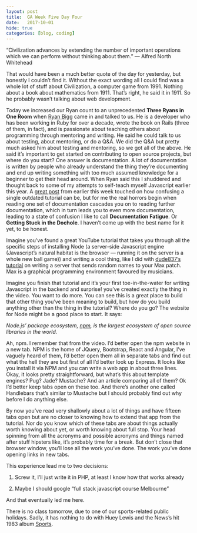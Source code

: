 ```yaml
---
layout: post
title:  GA Week Five Day Four
date:   2017-10-01
hide: true
categories: [blog, coding]
---
```


“Civilization advances by extending the number of important operations which we can perform without thinking about them.” — Alfred North Whitehead

That would have been a much better quote of the day for yesterday, but honestly I couldn’t find it. Without the exact wording all I could find was a whole lot of stuff about Civilization, a computer game from 1991. Nothing about a book about mathematics from 1911. That’s right, he said it in 1911. So he probably wasn’t talking about web development.

Today we increased our Ryan count to an unprecedented **Three Ryans in One Room** when [Ryan Bigg](http://ryanbigg.com/) came in and talked to us. He is a developer who has been working in Ruby for over a decade, wrote the book on Rails (three of them, in fact), and is passionate about teaching others about programming through mentoring and writing. He said he could talk to us about testing, about mentoring, or do a Q&A. We did the Q&A but pretty much asked him about testing and mentoring, so we got all of the above. He said it’s important to get started on contributing to open source projects, but where do you start? One answer is documentation. A lot of documentation is written by people who already understand the thing they’re documenting and end up writing something with too much assumed knowledge for a beginner to get their head around. When Ryan said this I shuddered and thought back to some of my attempts to self-teach myself Javascript earlier this year. A [great post](https://medium.freecodecamp.org/every-javascript-framework-tutorial-written-more-than-5-minutes-ago-f96642d4f05) from earlier this week touched on how confusing a single outdated tutorial can be, but for me the real horrors begin when reading one set of documentation cascades you on to reading further documentation, which in turn leads you to even more documentation, leading to a state of confusion I like to call **Documentation Fatigue**. Or **Getting Stuck in the Dochole**. I haven’t come up with the best name for it yet, to be honest.

Imagine you’ve found a great YouTube tutorial that takes you through all the specific steps of installing Node (a server-side Javascript engine (Javascript’s natural habitat is the browser — running it on the server is a whole new ball game)) and writing a cool thing, like I did with [dude837’s tutorial](https://www.youtube.com/watch?v=NA56hmvhWPQ) on writing a server that sends random names to your Max patch. Max is a graphical programming environment favoured by musicians.

Imagine you finish that tutorial and it’s your first toe-in-the-water for writing Javascript in the backend and surprise! you’ve created exactly the thing in the video. You want to do more. You can see this is a great place to build that other thing you’ve been meaning to build, but how do you build anything other than the thing in the tutorial? Where do you go? The website for Node might be a good place to start. It says:

*Node.js’ package ecosystem, [npm](https://www.npmjs.com/), is the largest ecosystem of open source libraries in the world.*

Ah, npm. I remember that from the video. I’d better open the npm website in a new tab. NPM is the home of JQuery, Bootstrap, React and Angular, I’ve vaguely heard of them, I’d better open them all in separate tabs and find out what the hell they are but first of all I’d better look up Express. It looks like you install it via NPM and you can write a web app in about three lines. Okay, it looks pretty straightforward, but what’s this about template engines? Pug? Jade? Mustache? And an article comparing all of them? Ok I’d better keep tabs open on these too. And there’s another one called Handlebars that’s similar to Mustache but I should probably find out why before I do anything else.

By now you’ve read very shallowly about a lot of things and have fifteen tabs open but are no closer to knowing how to extend that app from the tutorial. Nor do you know which of these tabs are about things actually worth knowing about yet, or worth knowing about full stop. Your head spinning from all the acronyms and possible acronyms and things named after stuff hipsters like, it’s probably time for a break. But don’t close that browser window, you’ll lose all the work you’ve done. The work you’ve done opening links in new tabs.

This experience lead me to two decisions:

1. Screw it, I’ll just write it in PHP, at least I know how that works already

1. Maybe I should google “full stack javascript course Melbourne”

And that eventually led me here.

There is no class tomorrow, due to one of our sports-related public holidays. Sadly, it has nothing to do with Huey Lewis and the News’s hit 1983 album [Sports](https://en.wikipedia.org/wiki/Sports_(Huey_Lewis_and_the_News_album)).
